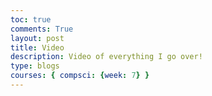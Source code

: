 ```yaml
---
toc: true
comments: True
layout: post
title: Video
description: Video of everything I go over!
type: blogs
courses: { compsci: {week: 7} }
---
```


<iframe width="560" height="315" src="" title="YouTube video player" frameborder="0" allow="accelerometer; autoplay; clipboard-write; encrypted-media; gyroscope; picture-in-picture" allowfullscreen></iframe>